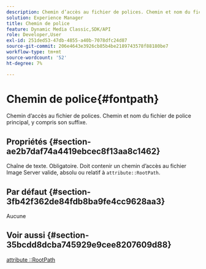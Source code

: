 ```yaml
---
description: Chemin d’accès au fichier de polices. Chemin et nom du fichier de police principal, y compris son suffixe.
solution: Experience Manager
title: Chemin de police
feature: Dynamic Media Classic,SDK/API
role: Developer,User
exl-id: 251ded53-47db-4855-a40b-7078dfc24d87
source-git-commit: 206e4643e3926cb85b4be2189743578f88180be7
workflow-type: tm+mt
source-wordcount: '52'
ht-degree: 7%

---
```


# Chemin de police{#fontpath}

Chemin d’accès au fichier de polices. Chemin et nom du fichier de police principal, y compris son suffixe.

## Propriétés {#section-ae2b7daf74a4419ebcec8f13aa8c1462}

Chaîne de texte. Obligatoire. Doit contenir un chemin d’accès au fichier Image Server valide, absolu ou relatif à `attribute::RootPath`.

## Par défaut {#section-3fb42f362de84fdb8ba9fe4cc9628aa3}

Aucune

## Voir aussi {#section-35bcdd8dcba745929e9cee8207609d88}

[attribute ::RootPath](/help/aem-is-ir-api/is-api/image-catalog/image-serving-api-ref/c-image-catalog-reference/c-attributes-reference/r-rootpath.md)

